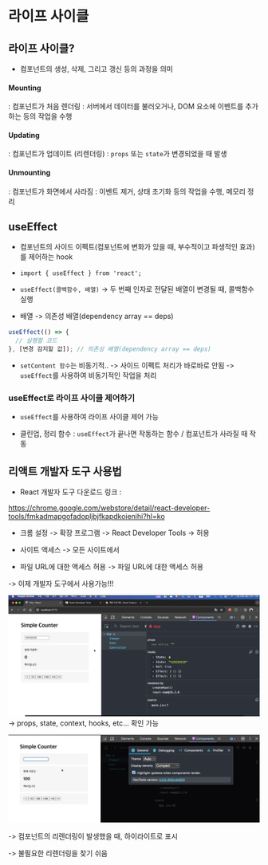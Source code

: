 # 라이프 사이클

## 라이프 사이클?

- 컴포넌트의 생성, 삭제, 그리고 갱신 등의 과정을 의미

#### Mounting

: 컴포넌트가 처음 렌더링
: 서버에서 데이터를 불러오거나, DOM 요소에 이벤트를 추가하는 등의 작업을 수행

#### Updating

: 컴포넌트가 업데이트 (리렌더링)
: `props` 또는 `state`가 변경되었을 때 발생

#### Unmounting

: 컴포넌트가 화면에서 사라짐
: 이벤트 제거, 상태 초기화 등의 작업을 수행, 메모리 정리

## useEffect

- 컴포넌트의 사이드 이펙트(컴포넌트에 변화가 있을 때, 부수적이고 파생적인 효과)를 제어하는 hook

- `import { useEffect } from 'react';`

- `useEffect(콜백함수, 배열)` -> 두 번째 인자로 전달된 배열이 변경될 때, 콜백함수 실행

- 배열 -> 의존성 배열(dependency array == deps)

```jsx
useEffect(() => {
  // 실행할 코드
}, [변경 감지할 값]); // 의존성 배열(dependency array == deps)
```

- `setContent 함수`는 비동기적.. -> 사이드 이펙트 처리가 바로바로 안됨 -> `useEffect`를 사용하여 비동기적인 작업을 처리

### useEffect로 라이프 사이클 제어하기

- `useEffect`를 사용하여 라이프 사이클 제어 가능

- 클린업, 정리 함수 : `useEffect`가 끝나면 작동하는 함수 / 컴포넌트가 사라질 때 작동

## 리액트 개발자 도구 사용법

- React 개발자 도구 다운로드 링크 :

https://chrome.google.com/webstore/detail/react-developer-tools/fmkadmapgofadopljbjfkapdkoienihi?hl=ko

- 크롬 설정 -> 확장 프로그램 -> React Developer Tools -> 허용

- 사이트 액세스 -> 모든 사이트에서

- 파일 URL에 대한 액세스 허용 -> 파일 URL에 대한 액세스 허용

-> 이제 개발자 도구에서 사용가능!!!

![img](./1.png)
-> props, state, context, hooks, etc... 확인 가능

![img](./2.png)

-> 컴포넌트의 리렌더링이 발생했을 때, 하이라이트로 표시

-> 불필요한 리렌더링을 찾기 쉬움

